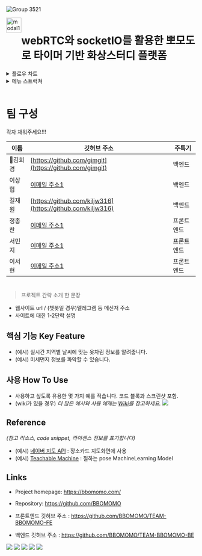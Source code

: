 ![Group 3521](https://user-images.githubusercontent.com/63698668/151089660-ee990ae6-6c70-40f8-a872-68687c05a6b9.png)

<div style="display: flex">
<span>

<img width="40" alt="modal1" src="https://user-images.githubusercontent.com/87928719/151091148-ea42c383-d8b0-453f-a2da-e852340e3cdc.png">

</span>
<p>
<h1>
    webRTC와 socketIO를 활용한 뽀모도로 타이머 기반 화상스터디 플랫폼
</h1>
</p>
</div>

<!-- 플로우 차트  -->
<details>
<summary>플로우 차트</summary>
<div markdown="1">

![flow_chart_bbomomo](https://user-images.githubusercontent.com/63698668/151087747-eca18099-6022-4141-9426-1c4e3967d7b8.jpg)

</div>
</details>

<!-- 메뉴 스트럭쳐  -->
<details>
<summary>메뉴 스트럭쳐</summary>
<div markdown="1">

![Menu Structure](https://user-images.githubusercontent.com/87928719/151090653-8b9ee168-802b-4901-bba9-89dc381f2279.png)

</div>
</details>

<br>

# 팀 구성

각자 채워주세요!!!

|이름|깃허브 주소|주특기|
|---------|------|--------|
|🔰김희경|[https://github.com/gimgit](https://github.com/gimgit)|백엔드|
|이상협|[이메일 주소1](이메일주소@example.com)|백엔드|
|길재원|[https://github.com/kiljw316](https://github.com/kiljw316)|백엔드|
|정종찬|[이메일 주소1](이메일주소@example.com)|프론트엔드|
|서민지|[이메일 주소1](이메일주소@example.com)|프론트엔드|
|이서현|[이메일 주소1](이메일주소@example.com)|프론트엔드|

# 
> 프로젝트 간략 소개 한 문장 
- 웹사이트 url / (챗봇일 경우)텔레그램 등 메신저 주소
- 사이트에 대한 1-2단락 설명

## 핵심 기능  Key Feature
- (예시) 실시간 지역별 날씨에 맞는 옷차림 정보를 알려줍니다.
- (예시) 미세먼지 정보를 파악할 수 있습니다.

## 사용 How To Use
- 사용하고 싶도록 유용한 몇 가지 예를 적습니다. 코드 블록과 스크린샷 포함.
- (wiki가 있을 경우) _더 많은 예시와 사용 예제는 [Wiki](wiki)를 참고하세요._
![](header.png)


## Reference
*(참고 리소스,  code snippet, 라이센스 정보를 표기합니다)*
- (예시) [네이버 지도 API](링크url) : 장소카드 지도화면에 사용
- (예시) [Teachable Machine](https://teachablemachine.withgoogle.com/) : 절하는 pose MachineLearning Model 

## Links
- Project homepage: https://bbomomo.com/
- Repository: https://github.com/BBOMOMO

- 프론트엔드 깃허브 주소 : https://github.com/BBOMOMO/TEAM-BBOMOMO-FE
- 백엔드 깃허브 주소 : https://github.com/BBOMOMO/TEAM-BBOMOMO-BE



<img src="https://img.shields.io/badge/javascript-F7DF1E?style=for-the-badge&logo=javascript&logoColor=black">
<img src="https://img.shields.io/badge/html-E34F26?style=for-the-badge&logo=html5&logoColor=white">
<img src="https://img.shields.io/badge/css-1572B6?style=for-the-badge&logo=css3&logoColor=white">
<img src="https://img.shields.io/badge/github-181717?style=for-the-badge&logo=github&logoColor=white">
<img src="https://img.shields.io/badge/aws-232F3E?style=for-the-badge&logo=aws&logoColor=white">


